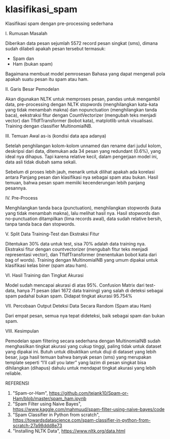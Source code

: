 # klasifikasi_spam
Klasifikasi spam dengan pre-processing sederhana

I. Rumusan Masalah

Diberikan data pesan sejumlah 5572 record pesan singkat (sms), dimana sudah dilabeli apakah pesan tersebut termasuk:
-	Spam dan
-	Ham (bukan spam)

Bagaimana membuat model pemrosesan Bahasa yang dapat mengenali pola apakah suatu pesan itu spam atau ham.

II. Garis Besar Pemodelan

Akan digunakan NLTK untuk memproses pesan, pandas untuk mengambil data, pre-processing dengan NLTK stopwords (menghilangkan kata-kata yang tidak menambah makna) dan nopunctuation (menghilangkan tanda baca), eekstraksi fitur dengan CountVectorizer (mengubah teks menjadi vector) dan TfIdfTransformer (bobot kata), matplotlib untuk visualisasi. Training dengan classifier MultinomialNB.

III.	Temuan Awal as-is (kondisi data apa adanya)

Setelah penghilangan kolom-kolom unnamed dan rename dari judul kolom, deskripsi dari data, ditemukan ada 34 pesan yang redundant (0.6%), yang ideal nya dihapus. Tapi karena relative kecil, dalam pengerjaan model ini, data asli tidak diubah sama sekali.

Sebelum di proses lebih jauh, menarik untuk dilihat apakah ada korelasi antara Panjang pesan dan klasifikasi nya sebagai spam atau bukan. Hasil temuan, bahwa pesan spam memiiki kecenderungan lebih panjang pesannya.

IV.	Pre-Process

Menghilangkan tanda baca (punctuation), menghilangkan stopwords (kata yang tidak menambah makna), lalu melihat hasil nya. Hasil stopwords dan no-punctuation ditampilkan (lima records awal), data sudah relative bersih, tanpa tanda baca dan stopwords.

V.	Split Data Training-Test dan Ekstraksi Fitur

Ditentukan 30% data untuk test, sisa 70% adalah data training nya. Ekstraksi fitur dengan countvectorizer (mengubah fitur teks menjadi representasi vector), dan TfIdfTransformer (menentukan bobot kata dari bag of words). Training dengan MultinomialNB yang umum dipakai untuk klasifikasi kelas biner (spam atau ham).

VI.	Hasil Training dan Tingkat Akurasi

Model sudah mencapai akurasi di atas 95%. Confusion Matrix dari test-data, hanya 71 pesan (dari 1672 data training) yang salah di deteksi sebagai spam padahal bukan spam. Didapat tingkat akurasi 95.754%

VII.	Percobaan Output Deteksi Data Secara Random (Spam atau Ham)

Dari empat pesan, semua nya tepat dideteksi, baik sebagai spam dan bukan spam.

VIII. Kesimpulan

Pemodelan spam filtering secara sederhana dengan MultinomialNB sudah menghasilkan tingkat akurasi yang cukup tinggi, paling tidak untuk dataset yang dipakai ini. Butuh untuk dibuktikan untuk diuji di dataset yang lebih besar, juga hasil temuan bahwa banyak pesan (sms) yang merupakan template seperti “I’ll call you later” yang lazim di pesan singkat bisa dihilangkan (dihapus) dahulu untuk mendapat tingkat akurasi yang lebih reliable.

REFERENSI

1. "Spam-or-Ham", https://github.com/tejank10/Spam-or-Ham/blob/master/spam_ham.ipynb
2. "Spam Filter using Naive Bayes", https://www.kaggle.com/mahmuud/spam-filter-using-naive-bayes/code
3. "Spam Classifier in Python from scratch", https://towardsdatascience.com/spam-classifier-in-python-from-scratch-27a98ddd8e73
4. "Installing NLTK Data", https://www.nltk.org/data.html
